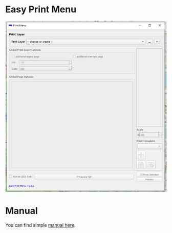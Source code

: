 # Easy Print Menu

![](./manual/images/basic_menu.png)


# Manual

You can find simple [manual here](./manual/manual.md).